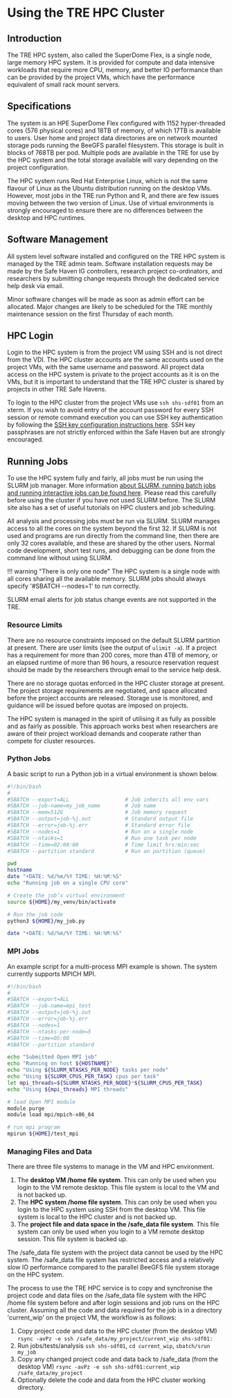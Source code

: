 # Using the TRE HPC Cluster

## Introduction

The TRE HPC system, also called the SuperDome Flex, is a single node, large memory HPC system. It is provided for compute and data intensive workloads that require more CPU, memory, and better IO performance than can be provided by the project VMs, which have the performance equivalent of small rack mount servers.

## Specifications

The system is an HPE SuperDome Flex configured with 1152 hyper-threaded cores (576 physical cores) and 18TB of memory, of which 17TB is available to users. User home and project data directories are on network mounted storage pods running the BeeGFS parallel filesystem. This storage is built in blocks of 768TB per pod. Multiple pods are available in the TRE for use by the HPC system and the total storage available will vary depending on the project configuration.

The HPC system runs Red Hat Enterprise Linux, which is not the same flavour of Linux as the Ubuntu distribution running on the desktop VMs. However, most jobs in the TRE run Python and R, and there are few issues moving between the two version of Linux. Use of virtual environments is strongly encouraged to ensure there are no differences between the desktop and HPC runtimes.  

## Software Management

All system level software installed and configured on the TRE HPC system is managed by the TRE admin team. Software installation requests may be made by the Safe Haven IG controllers, research project co-ordinators, and researchers by submitting change requests through the dedicated service help desk via email.

Minor software changes will be made as soon as admin effort can be allocated. Major changes are likely to be scheduled for the TRE monthly maintenance session on the first Thursday of each month.

## HPC Login

Login to the HPC system is from the project VM using SSH and is not direct from the VDI. The HPC cluster accounts are the same accounts used on the project VMs, with the same username and password. All project data access on the HPC system is private to the project accounts as it is on the VMs, but it is important to understand that the TRE HPC cluster is shared by projects in other TRE Safe Havens.

To login to the HPC cluster from the project VMs use `ssh shs-sdf01` from an xterm. If you wish to avoid entry of the account password for every SSH session or remote command execution you can use SSH key authentication by following the [SSH key configuration instructions here]([https://hpc-wiki.info/hpc/Ssh_keys). SSH key passphrases are not strictly enforced within the Safe Haven but are strongly encouraged.

## Running Jobs

To use the HPC system fully and fairly, all jobs must be run using the SLURM job manager. More information [about SLURM, running batch jobs and running interactive jobs can be found here](https://slurm.schedmd.com/quickstart.html). Please read this carefully before using the cluster if you have not used SLURM before. The SLURM site also has a set of useful tutorials on HPC clusters and job scheduling.

All analysis and processing jobs must be run via SLURM. SLURM manages access to all the cores on the system beyond the first 32. If SLURM is not used and programs are run directly from the command line, then there are only 32 cores available, and these are shared by the other users. Normal code development, short test runs, and debugging can be done from the command line without using SLURM.

!!! warning "There is only one node" 
    The HPC system is a single node with all cores sharing all the available memory. SLURM jobs should always specify '#SBATCH --nodes=1' to run correctly.

SLURM email alerts for job status change events are not supported in the TRE.

### Resource Limits

There are no resource constraints imposed on the default SLURM partition at present. There are user limits (see the output of `ulimit -a`). If a project has a requirement for more than 200 cores, more than 4TB of memory, or an elapsed runtime of more than 96 hours, a resource reservation request should be made by the researchers through email to the service help desk.

There are no storage quotas enforced in the HPC cluster storage at present. The project storage requirements are negotiated, and space allocated before the project accounts are released. Storage use is monitored, and guidance will be issued before quotas are imposed on projects.

The HPC system is managed in the spirit of utilising it as fully as possible and as fairly as possible. This approach works best when researchers are aware of their project workload demands and cooperate rather than compete for cluster resources.

### Python Jobs

A basic script to run a Python job in a virtual environment is shown below.

```bash
#!/bin/bash
#
#SBATCH --export=ALL                  # Job inherits all env vars
#SBATCH --job-name=my_job_name        # Job name
#SBATCH --mem=512G                    # Job memory request
#SBATCH --output=job-%j.out           # Standard output file
#SBATCH --error=job-%j.err            # Standard error file
#SBATCH --nodes=1                     # Run on a single node
#SBATCH --ntasks=1                    # Run one task per node
#SBATCH --time=02:00:00               # Time limit hrs:min:sec
#SBATCH --partition standard          # Run on partition (queue)

pwd
hostname
date "+DATE: %d/%m/%Y TIME: %H:%M:%S"
echo "Running job on a single CPU core"

# Create the job’s virtual environment  
source ${HOME}/my_venv/bin/activate

# Run the job code
python3 ${HOME}/my_job.py

date "+DATE: %d/%m/%Y TIME: %H:%M:%S"
```

### MPI Jobs

An example script for a multi-process MPI example is shown. The system currently supports MPICH MPI.

```bash
#!/bin/bash
#
#SBATCH --export=ALL
#SBATCH --job-name=mpi_test
#SBATCH --output=job-%j.out
#SBATCH --error=job-%j.err
#SBATCH --nodes=1
#SBATCH --ntasks-per-node=5
#SBATCH --time=05:00
#SBATCH --partition standard

echo "Submitted Open MPI job"
echo "Running on host ${HOSTNAME}"
echo "Using ${SLURM_NTASKS_PER_NODE} tasks per node"
echo "Using ${SLURM_CPUS_PER_TASK} cpus per task"
let mpi_threads=${SLURM_NTASKS_PER_NODE}*${SLURM_CPUS_PER_TASK}
echo "Using ${mpi_threads} MPI threads"

# load Open MPI module
module purge
module load mpi/mpich-x86_64

# run mpi program
mpirun ${HOME}/test_mpi
```

### Managing Files and Data

There are three file systems to manage in the VM and HPC environment.

1. The **desktop VM /home file system**. This can only be used when you login to the VM remote desktop. This file system is local to the VM and is not backed up.
2. The **HPC system /home file system**. This can only be used when you login to the HPC system using SSH from the desktop VM. This file system is local to the HPC cluster and is not backed up.
3. The **project file and data space in the /safe\_data file system**. This file system can only be used when you login to a VM remote desktop session. This file system is backed up. 

The /safe\_data file system with the project data cannot be used by the HPC system. The /safe\_data file system has restricted access and a relatively slow IO performance compared to the parallel BeeGFS file system storage on the HPC system. 

The process to use the TRE HPC service is to copy and synchronise the project code and data files on the /safe\_data file system with the HPC /home file system before and after login sessions and job runs on the HPC cluster. Assuming all the code and data required for the job is in a directory 'current\_wip' on the project VM, the workflow is as follows:

1. Copy project code and data to the HPC cluster (from the desktop VM)
`rsync -avPz -e ssh /safe_data/my_project/current_wip shs-sdf01:`
2. Run jobs/tests/analysis `ssh shs-sdf01`, `cd current_wip`, `sbatch/srun my_job`
3. Copy any changed project code and data back to /safe\_data (from the desktop VM)
`rsync -avPz -e ssh shs-sdf01:current_wip /safe_data/my_project`
4. Optionally delete the code and data from the HPC cluster working directory.

